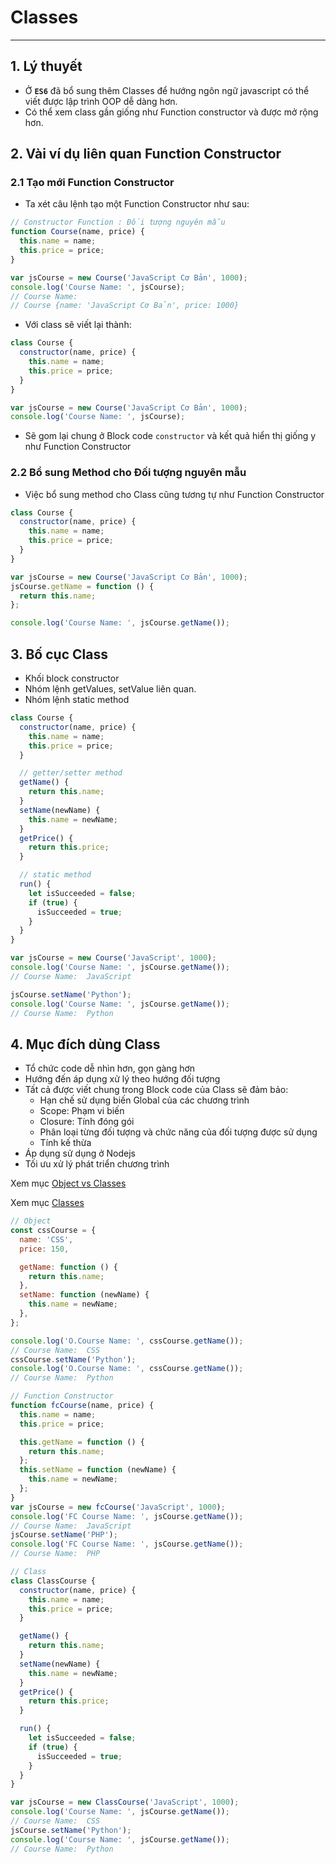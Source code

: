 # Classes

---

## 1. Lý thuyết

- Ở **`ES6`** đã bổ sung thêm Classes để hướng ngôn ngữ javascript có thể viết được lập trình OOP dễ dàng hơn.
- Có thể xem class gần giống như Function constructor và được mở rộng hơn.

## 2. Vài ví dụ liên quan Function Constructor

### 2.1 Tạo mới Function Constructor

- Ta xét câu lệnh tạo một Function Constructor như sau:

```js
// Constructor Function : Đối tượng nguyên mẫu
function Course(name, price) {
  this.name = name;
  this.price = price;
}

var jsCourse = new Course('JavaScript Cơ Bản', 1000);
console.log('Course Name: ', jsCourse);
// Course Name:
// Course {name: 'JavaScript Cơ Bản', price: 1000}
```

- Với class sẽ viết lại thành:

```js
class Course {
  constructor(name, price) {
    this.name = name;
    this.price = price;
  }
}

var jsCourse = new Course('JavaScript Cơ Bản', 1000);
console.log('Course Name: ', jsCourse);
```

- Sẽ gom lại chung ở Block code `constructor` và kết quả hiển thị giống y như Function Constructor

### 2.2 Bổ sung Method cho Đối tượng nguyên mẫu

- Việc bổ sung method cho Class cũng tương tự như Function Constructor

```js
class Course {
  constructor(name, price) {
    this.name = name;
    this.price = price;
  }
}

var jsCourse = new Course('JavaScript Cơ Bản', 1000);
jsCourse.getName = function () {
  return this.name;
};

console.log('Course Name: ', jsCourse.getName());
```

## 3. Bố cục Class

- Khối block constructor
- Nhóm lệnh getValues, setValue liên quan.
- Nhóm lệnh static method

```js
class Course {
  constructor(name, price) {
    this.name = name;
    this.price = price;
  }

  // getter/setter method
  getName() {
    return this.name;
  }
  setName(newName) {
    this.name = newName;
  }
  getPrice() {
    return this.price;
  }

  // static method
  run() {
    let isSucceeded = false;
    if (true) {
      isSucceeded = true;
    }
  }
}

var jsCourse = new Course('JavaScript', 1000);
console.log('Course Name: ', jsCourse.getName());
// Course Name:  JavaScript

jsCourse.setName('Python');
console.log('Course Name: ', jsCourse.getName());
// Course Name:  Python
```

## 4. Mục đích dùng Class

- Tổ chức code dễ nhìn hơn, gọn gàng hơn
- Hướng đến áp dụng xử lý theo hướng đối tượng
- Tất cả được viết chung trong Block code của Class sẽ đảm bảo:
  - Hạn chế sử dụng biến Global của các chương trình
  - Scope: Phạm vi biến
  - Closure: Tính đóng gói
  - Phân loại từng đối tượng và chức năng của đối tượng được sử dụng
  - Tính kế thừa
- Áp dụng sử dụng ở Nodejs
- Tối ưu xử lý phát triển chương trình

Xem mục [Object vs Classes](Javascript/Javascript-Object/detail/phan06-103/object-class.md)

Xem mục [Classes](Javascript/Javascript-Object/detail/phan06-103/classes.md)

```js
// Object
const cssCourse = {
  name: 'CSS',
  price: 150,

  getName: function () {
    return this.name;
  },
  setName: function (newName) {
    this.name = newName;
  },
};

console.log('O.Course Name: ', cssCourse.getName());
// Course Name:  CSS
cssCourse.setName('Python');
console.log('O.Course Name: ', cssCourse.getName());
// Course Name:  Python

// Function Constructor
function fcCourse(name, price) {
  this.name = name;
  this.price = price;

  this.getName = function () {
    return this.name;
  };
  this.setName = function (newName) {
    this.name = newName;
  };
}
var jsCourse = new fcCourse('JavaScript', 1000);
console.log('FC Course Name: ', jsCourse.getName());
// Course Name:  JavaScript
jsCourse.setName('PHP');
console.log('FC Course Name: ', jsCourse.getName());
// Course Name:  PHP

// Class
class ClassCourse {
  constructor(name, price) {
    this.name = name;
    this.price = price;
  }

  getName() {
    return this.name;
  }
  setName(newName) {
    this.name = newName;
  }
  getPrice() {
    return this.price;
  }

  run() {
    let isSucceeded = false;
    if (true) {
      isSucceeded = true;
    }
  }
}

var jsCourse = new ClassCourse('JavaScript', 1000);
console.log('Course Name: ', jsCourse.getName());
// Course Name:  CSS
jsCourse.setName('Python');
console.log('Course Name: ', jsCourse.getName());
// Course Name:  Python
```
